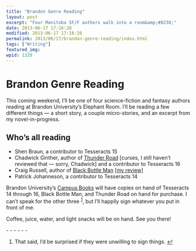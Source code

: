 ```yaml
---
title: "Brandon Genre Reading"
layout: post
excerpt: "Four Manitoba SF/F authors walk into a room&amp;#8230;"
date: 2013-06-17 17:16:20
modified: 2013-06-17 17:16:20
permalink: 2013/06/17/brandon-genre-reading/index.html
tags: ["Writing"]
featured_img: 
wpid: 1320
---
```


# Brandon Genre Reading

This coming weekend, I’ll be one of four science-fiction and fantasy authors reading at Brandon University’s Elephant Room. I’ll be reading a few different things — a short story, a couple micro-stories, and an excerpt from my novel-in-progress.

Who’s all reading
-----------------

- Shen Braun, a contributor to Tesseracts 15
- Chadwick Ginther, author of [Thunder Road](http://www.mcnallyrobinson.com/9780888014009/chadwick-ginther/thunder-road) \[curses, I still haven’t reviewed that — sorry, Chadwick\] and a contributor to Tesseracts 16
- Craig Russell, author of [Black Bottle Man](http://www.mcnallyrobinson.com/9781894283991/craig-russell/black-bottle-man) \[[my review](/2010/05/06/review-black-bottle-man/)\]
- Patrick Johanneson, a contributor to Tesseracts 14

Brandon University’s [Campus Books](http://www.brandonu.ca/campus-books/) will have copies on hand of Tesseracts 14 through 16, Black Bottle Man, and Thunder Road on hand for purchase. I can’t speak for the other three <sup id="fnref-1320:1">[1](#fn-1320:1)</sup>, but I’ll happily sign whatever you put in front of me.

Coffee, juice, water, and light snacks will be on hand. See you there!

<div class="footnotes">- - - - - -

1. That said, I’d be surprised if they were unwilling to sign things. [↩](#fnref-1320:1)

</div>